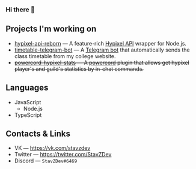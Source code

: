 ### Hi there 👋

## Projects I'm working on
- [hypixel-api-reborn](https://github.com/Hypixel-API-Reborn/hypixel-api-reborn) — A feature-rich [Hypixel API](https://api.hypixel.net) wrapper for Node.js.
- [timetable-telegram-bot](https://github.com/StavZ/timetable-telegram-bot) — A [Telegram bot](https://t.me/ppkslavyanovabot) that automatically sends the class timetable from my college website.
- ~~[powercord-hypixel-stats](https://github.com/StavZ/powercord-hypixel-stats) — A [powercord](https://github.com/powercord-org) plugin that allows get hypixel player's and guild's statistics by in-chat commands.~~

## Languages
- JavaScript
  - Node.js
- TypeScript

## Contacts & Links
- VK — https://vk.com/stavzdev
- Twitter — https://twitter.com/StavZDev
- Discord — `StavZDev#6469`
